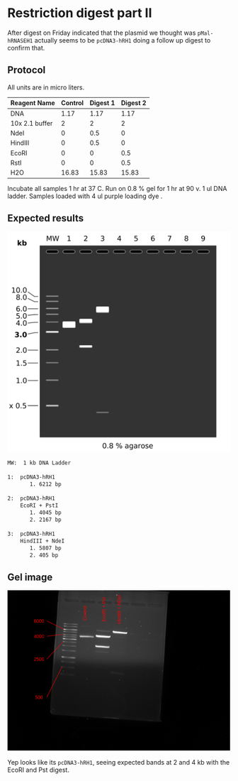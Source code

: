 # Restriction digest part II

After digest on Friday indicated that the plasmid we thought
was `pMal-hRNASEH1` actually seems to be `pcDNA3-hRH1` doing a follow up
digest to confirm that.

## Protocol

All units are in micro liters.

| Reagent Name | Control | Digest 1 | Digest 2 |
| ------------ | ------ | --------------------  | -------- |
| DNA | 1.17 | 1.17 | 1.17 | 1.17 |
| 10x 2.1 buffer | 2 | 2 | 2 | 2 |
| NdeI | 0 | 0.5 | 0 |
| HindIII | 0 | 0.5 | 0 |
| EcoRI  | 0  | 0 | 0.5 |
| RstI   | 0  | 0 | 0.5
H2O | 16.83 | 15.83 | 15.83 |

Incubate all samples 1 hr at 37 C. Run on 0.8 % gel for 1 hr at 90 v. 
1 ul DNA ladder. Samples loaded with 4 ul purple loading dye . 

## Expected results

![](images/expected_ecor1_pst1_hindIII_ndelI.png)

```
MW:  1 kb DNA Ladder

1:  pcDNA3-hRH1
       1. 6212 bp

2:  pcDNA3-hRH1
    EcoRI + PstI
       1. 4045 bp
       2. 2167 bp

3:  pcDNA3-hRH1
    HindIII + NdeI
       1. 5807 bp
       2. 405 bp
```

## Gel image

![](images/ecor1_hindIII_labeled_digest.png)

Yep looks like its `pcDNA3-hRH1`, seeing expected bands at
2 and 4 kb with the EcoRI and Pst digest.


